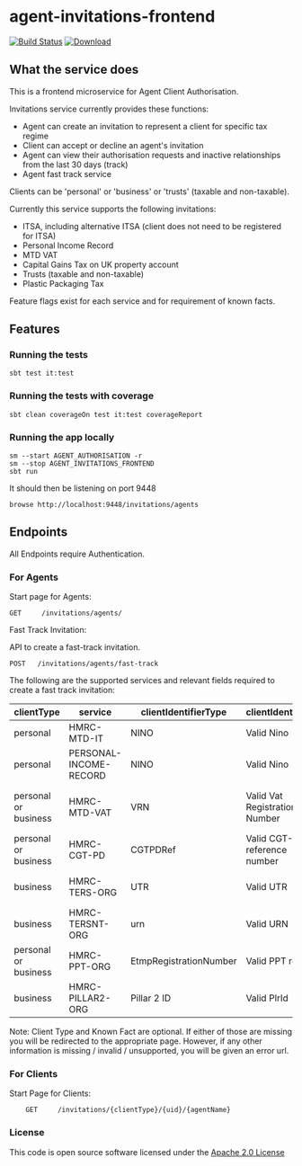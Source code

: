 # agent-invitations-frontend

[![Build Status](https://travis-ci.org/hmrc/agent-invitations-frontend.svg)](https://travis-ci.org/hmrc/agent-invitations-frontend) [ ![Download](https://api.bintray.com/packages/hmrc/releases/agent-invitations-frontend/images/download.svg) ](https://bintray.com/hmrc/releases/agent-invitations-frontend/_latestVersion)

## What the service does
This is a frontend microservice for Agent Client Authorisation.

Invitations service currently provides these functions:
 - Agent can create an invitation to represent a client for specific tax regime
 - Client can accept or decline an agent's invitation
 - Agent can view their authorisation requests and inactive relationships from the last 30 days (track)
 - Agent fast track service

Clients can be 'personal' or 'business' or 'trusts' (taxable and non-taxable).

Currently this service supports the following invitations:
- ITSA, including alternative ITSA (client does not need to be registered for ITSA)
- Personal Income Record
- MTD VAT
- Capital Gains Tax on UK property account
- Trusts (taxable and non-taxable)
- Plastic Packaging Tax

Feature flags exist for each service and for requirement of known facts.

## Features

### Running the tests

    sbt test it:test

### Running the tests with coverage

    sbt clean coverageOn test it:test coverageReport

### Running the app locally

    sm --start AGENT_AUTHORISATION -r
    sm --stop AGENT_INVITATIONS_FRONTEND
    sbt run

It should then be listening on port 9448

    browse http://localhost:9448/invitations/agents

## Endpoints
All Endpoints require Authentication.

### For Agents

Start page for Agents:

    GET   	/invitations/agents/

Fast Track Invitation:

API to create a fast-track invitation.

```
POST   /invitations/agents/fast-track
```

The following are the supported services and relevant fields required to create a fast track invitation:

|clientType| service                | clientIdentifierType   | clientIdentifier              |knownFact|
|--------|------------------------|------------------------|-------------------------------|-------|
|personal| HMRC-MTD-IT            | NINO                   | Valid Nino                    |Postcode|
|personal| PERSONAL-INCOME-RECORD | NINO                   | Valid Nino                    |Date of Birth|
|personal or business| HMRC-MTD-VAT           | VRN                    | Valid Vat Registration Number |Date of Client's VAT Registration|
|personal or business| HMRC-CGT-PD            | CGTPDRef               | Valid CGT-PD reference number |Postcode|
|business| HMRC-TERS-ORG          | UTR                    | Valid UTR                     |Date of trust registration|
|business| HMRC-TERSNT-ORG        | urn                    | Valid URN                     |Date of trust registration|
|personal or business| HMRC-PPT-ORG           | EtmpRegistrationNumber | Valid PPT ref                 |Date of registration|
|business| HMRC-PILLAR2-ORG       | Pillar 2 ID  | Valid PlrId               |Date of registration|


Note: Client Type and Known Fact are optional. If either of those are missing you will be redirected to the appropriate page. However, if any other information is missing / invalid / unsupported, you will be given an error url.

### For Clients

Start Page for Clients:

```
    GET     /invitations/{clientType}/{uid}/{agentName}

```

### License 

This code is open source software licensed under the [Apache 2.0 License]("http://www.apache.org/licenses/LICENSE-2.0.html")



